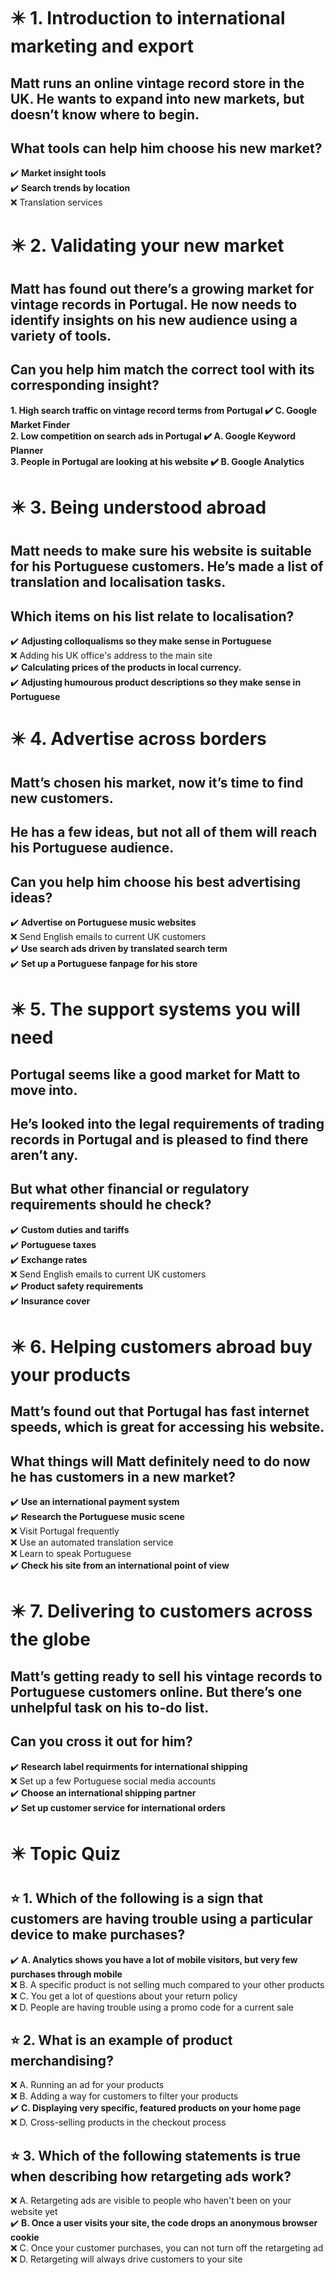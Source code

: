 # :eight_pointed_black_star: 1. Introduction to international marketing and export

## Matt runs an online vintage record store in the UK. He wants to expand into new markets, but doesn’t know where to begin.

## What tools can help him choose his new market?

:heavy_check_mark: **Market insight tools**\
:heavy_check_mark: **Search trends by location**\
:x: Translation services

# :eight_pointed_black_star: 2. Validating your new market

## Matt has found out there’s a growing market for vintage records in Portugal. He now needs to identify insights on his new audience using a variety of tools.

## Can you help him match the correct tool with its corresponding insight?

**1. High search traffic on vintage record terms from Portugal :heavy_check_mark: C. Google Market Finder**\
**2. Low competition on search ads in Portugal :heavy_check_mark: A. Google Keyword Planner**\
**3. People in Portugal are looking at his website :heavy_check_mark: B. Google Analytics**

# :eight_pointed_black_star: 3. Being understood abroad

## Matt needs to make sure his website is suitable for his Portuguese customers. He’s made a list of translation and localisation tasks.

## Which items on his list relate to localisation?

:heavy_check_mark: **Adjusting colloqualisms so they make sense in Portuguese**\
:x: Adding his UK office's address to the main site\
:heavy_check_mark: **Calculating prices of the products in local currency.**\
:heavy_check_mark: **Adjusting humourous product descriptions so they make sense in Portuguese**

# :eight_pointed_black_star: 4. Advertise across borders

## Matt’s chosen his market, now it’s time to find new customers.

## He has a few ideas, but not all of them will reach his Portuguese audience.

## Can you help him choose his best advertising ideas?

:heavy_check_mark: **Advertise on Portuguese music websites**\
:x: Send English emails to current UK customers\
:heavy_check_mark: **Use search ads driven by translated search term**\
:heavy_check_mark: **Set up a Portuguese fanpage for his store**

# :eight_pointed_black_star: 5. The support systems you will need

## Portugal seems like a good market for Matt to move into.

## He’s looked into the legal requirements of trading records in Portugal and is pleased to find there aren’t any.

## But what other financial or regulatory requirements should he check?

:heavy_check_mark: **Custom duties and tariffs**\
:heavy_check_mark: **Portuguese taxes**\
:heavy_check_mark: **Exchange rates**\
:x: Send English emails to current UK customers\
:heavy_check_mark: **Product safety requirements**\
:heavy_check_mark: **Insurance cover**

# :eight_pointed_black_star: 6. Helping customers abroad buy your products

## Matt’s found out that Portugal has fast internet speeds, which is great for accessing his website.

## What things will Matt definitely need to do now he has customers in a new market?

:heavy_check_mark: **Use an international payment system**\
:heavy_check_mark: **Research the Portuguese music scene**\
:x: Visit Portugal frequently\
:x: Use an automated translation service\
:x: Learn to speak Portuguese\
:heavy_check_mark: **Check his site from an international point of view**

# :eight_pointed_black_star: 7. Delivering to customers across the globe

## Matt’s getting ready to sell his vintage records to Portuguese customers online. But there’s one unhelpful task on his to-do list.

## Can you cross it out for him?

:heavy_check_mark: **Research label requirments for international shipping**\
:x: Set up a few Portuguese social media accounts\
:heavy_check_mark: **Choose an international shipping partner**\
:heavy_check_mark: **Set up customer service for international orders**

# :eight_pointed_black_star: Topic Quiz

## :star: 1. Which of the following is a sign that customers are having trouble using a particular device to make purchases?

:heavy_check_mark: **A. Analytics shows you have a lot of mobile visitors, but very few purchases through mobile**\
:x: B. A specific product is not selling much compared to your other products\
:x: C. You get a lot of questions about your return policy\
:x: D. People are having trouble using a promo code for a current sale

## :star: 2. What is an example of product merchandising?

:x: A. Running an ad for your products\
:x: B. Adding a way for customers to filter your products\
:heavy_check_mark: **C. Displaying very specific, featured products on your home page**\
:x: D. Cross-selling products in the checkout process

## :star: 3. Which of the following statements is true when describing how retargeting ads work?

:x: A. Retargeting ads are visible to people who haven't been on your website yet\
:heavy_check_mark: **B. Once a user visits your site, the code drops an anonymous browser cookie**\
:x: C. Once your customer purchases, you can not turn off the retargeting ad\
:x: D. Retargeting will always drive customers to your site